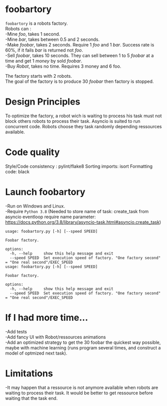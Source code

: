 # foobartory
`foobartory` is a robots factory.  \
Robots can : \
-Mine _foo_, takes 1 second. \
-Mine _bar_, takes between 0.5 and 2 seconds. \
-Make _foobar_, takes 2 seconds. Require 1 _foo_ and 1 _bar_. Success rate is 60%, if it fails _bar_ is returned not _foo_. \
-Sell _foobar_, takes 10 seconds. They can sell between 1 to 5 _foobar_ at a time and get 1 _money_ by sold _foobar_. \
-Buy _Robot_, takes no time. Requires 3 money and 6 foo.

The factory starts with 2 robots. \
The goal of the factory is to produce 30 _foobar_ then factory is stopped.

# Design Principles
To optimize the factory, a robot wich is waiting to process his task must not block others robots to process their task. Asyncio is suited to run concurrent code.
Robots choose they task randomly depending ressources available.

# Code quality
Style/Code consistency : pylint/flake8
Sorting imports: isort
Formatting code: black

# Launch foobartory
-Run on Windows and Linux. \
-Require `Python 3.8` (Needed to store name of task: create_task from asyncio eventloop require name parameter: https://docs.python.org/3.8/library/asyncio-task.html#asyncio.create_task)
```
usage: foobartory.py [-h] [--speed SPEED]

Foobar factory.

options:
  -h, --help     show this help message and exit
  --speed SPEED  Set execution speed of factory. "One factory second" = "One real second"/EXEC_SPEED
usage: foobartory.py [-h] [--speed SPEED]

Foobar factory.

options:
  -h, --help     show this help message and exit
  --speed SPEED  Set execution speed of factory. "One factory second" = "One real second"/EXEC_SPEED
```

# If I had more time...
-Add tests \
-Add fancy UI with Robot/ressources animations \
-Add an optimized strategy to get the 30 foobar the quickest way possible, maybe with machine learning (runs program several times, and construct a model of optmized next task).

# Limitations
-It may happen that a ressource is not anymore available when robots are waiting to process their task. It would be better to get ressource before waiting that the task end.
